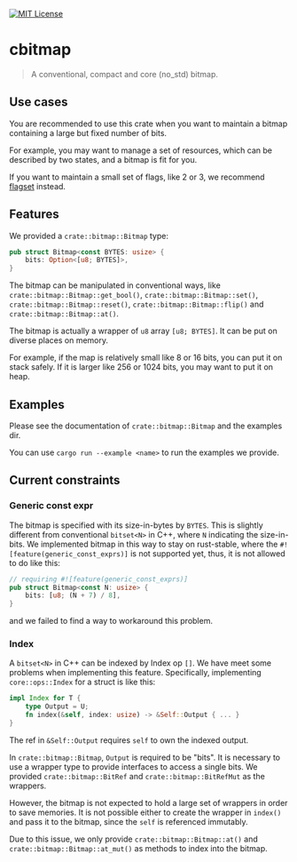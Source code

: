 [![MIT License](https://img.shields.io/badge/License-MIT-yellow.svg)](https://opensource.org/licenses/MIT)

# cbitmap
  
   > A conventional, compact and core (no_std) bitmap.
  
  ## Use cases
  You are recommended to use this crate when you want to 
  maintain a bitmap containing a large but fixed number of bits. 
  
  For example, you may want to manage a set of resources, which 
  can be described by two states, and a bitmap is fit for you. 
  
  If you want to maintain a small set of flags, like 2 or 3, we
  recommend [flagset](https://crates.io/crates/flagset) instead.
  
  ## Features
  We provided a `crate::bitmap::Bitmap` type:
  ```rust
  pub struct Bitmap<const BYTES: usize> {
      bits: Option<[u8; BYTES]>,
  }
  ```
  
  The bitmap can be manipulated in conventional ways, like 
  `crate::bitmap::Bitmap::get_bool()`, 
  `crate::bitmap::Bitmap::set()`, 
  `crate::bitmap::Bitmap::reset()`, 
  `crate::bitmap::Bitmap::flip()` and 
  `crate::bitmap::Bitmap::at()`.
  
  The bitmap is actually a wrapper of `u8` array `[u8; BYTES]`.
  It can be put on diverse places on memory. 
  
  For example, if the map is relatively small like 8 or 16 bits, 
  you can put it on stack safely. If it is larger like 256 or 
  1024 bits, you may want to put it on heap. 
  
  ## Examples
  Please see the documentation of `crate::bitmap::Bitmap` and 
  the examples dir.
  
  You can use `cargo run --example <name>` to run the examples we 
  provide.
  
  ## Current constraints
  ### Generic const expr
  The bitmap is specified with its size-in-bytes by `BYTES`. This 
  is slightly different from conventional `bitset<N>` in C++, 
  where `N` indicating the size-in-bits. We implemented bitmap 
  in this way to stay on rust-stable, where the 
  `#![feature(generic_const_exprs)]` is not supported yet, thus, 
  it is not allowed to do like this:
  ```rust
  // requiring #![feature(generic_const_exprs)]
  pub struct Bitmap<const N: usize> {
      bits: [u8; (N + 7) / 8],
  }
  ```
  and we failed to find a way to workaround this problem. 
  
  ### Index
  A `bitset<N>` in C++ can be indexed by Index op `[]`. We have 
  meet some problems when implementing this feature. Specifically, 
  implementing `core::ops::Index` for a struct is like this:
  ```rust
  impl Index for T {
      type Output = U;
      fn index(&self, index: usize) -> &Self::Output { ... }
  }
  ```
  The ref in `&Self::Output` requires `self` to own the indexed output. 
  
  In `crate::bitmap::Bitmap`, `Output` is required to be "bits". 
  It is necessary to use a wrapper type to provide interfaces to 
  access a single bits. We provided `crate::bitmap::BitRef` and 
  `crate::bitmap::BitRefMut` as the wrappers. 
  
  However, the bitmap is not expected to hold a large set of wrappers 
  in order to save memories. 
  It is not possible either to create the wrapper in `index()` and 
  pass it to the bitmap, since the `self` is referenced immutably.
  
  Due to this issue, we only provide `crate::bitmap::Bitmap::at()` 
  and `crate::bitmap::Bitmap::at_mut()` as methods
  to index into the bitmap.